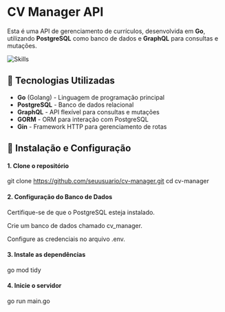 # CV Manager API

Esta é uma API de gerenciamento de currículos, desenvolvida em **Go**, utilizando **PostgreSQL** como banco de dados e **GraphQL** para consultas e mutações.

![Skills](https://skills.syvixor.com/api/icons?i=go,gin,postgresql,graphql,swagger,github,vscode,postman)

## 🚀 Tecnologias Utilizadas
- **Go** (Golang) - Linguagem de programação principal
- **PostgreSQL** - Banco de dados relacional
- **GraphQL** - API flexível para consultas e mutações
- **GORM** - ORM para interação com PostgreSQL
- **Gin** - Framework HTTP para gerenciamento de rotas

## 📌 Instalação e Configuração

#### 1. Clone o repositório
   
   git clone https://github.com/seuusuario/cv-manager.git
   cd cv-manager
   
#### 2. Configuração do Banco de Dados

Certifique-se de que o PostgreSQL esteja instalado.

Crie um banco de dados chamado cv_manager.

Configure as credenciais no arquivo .env.

#### 3. Instale as dependências

go mod tidy

#### 4. Inicie o servidor

go run main.go
